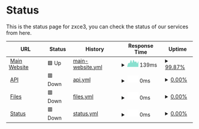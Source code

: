 # Status

This is the status page for zxce3, you can check the status of our services from here.

<!--start: status pages-->
<!-- This summary is generated by Upptime (https://github.com/upptime/upptime) -->
<!-- Do not edit this manually, your changes will be overwritten -->
<!-- prettier-ignore -->
| URL | Status | History | Response Time | Uptime |
| --- | ------ | ------- | ------------- | ------ |
| <img alt="" src="https://icons.duckduckgo.com/ip3/zxce3.net.ico" height="13"> [Main Website](https://zxce3.net) | 🟩 Up | [main-website.yml](https://github.com/Zxce3/status/commits/HEAD/history/main-website.yml) | <details><summary><img alt="Response time graph" src="./graphs/main-website/response-time-week.png" height="20"> 139ms</summary><br><a href="https://status.zxce3.net/history/main-website"><img alt="Response time 159" src="https://img.shields.io/endpoint?url=https%3A%2F%2Fraw.githubusercontent.com%2FZxce3%2Fstatus%2FHEAD%2Fapi%2Fmain-website%2Fresponse-time.json"></a><br><a href="https://status.zxce3.net/history/main-website"><img alt="24-hour response time 156" src="https://img.shields.io/endpoint?url=https%3A%2F%2Fraw.githubusercontent.com%2FZxce3%2Fstatus%2FHEAD%2Fapi%2Fmain-website%2Fresponse-time-day.json"></a><br><a href="https://status.zxce3.net/history/main-website"><img alt="7-day response time 139" src="https://img.shields.io/endpoint?url=https%3A%2F%2Fraw.githubusercontent.com%2FZxce3%2Fstatus%2FHEAD%2Fapi%2Fmain-website%2Fresponse-time-week.json"></a><br><a href="https://status.zxce3.net/history/main-website"><img alt="30-day response time 144" src="https://img.shields.io/endpoint?url=https%3A%2F%2Fraw.githubusercontent.com%2FZxce3%2Fstatus%2FHEAD%2Fapi%2Fmain-website%2Fresponse-time-month.json"></a><br><a href="https://status.zxce3.net/history/main-website"><img alt="1-year response time 139" src="https://img.shields.io/endpoint?url=https%3A%2F%2Fraw.githubusercontent.com%2FZxce3%2Fstatus%2FHEAD%2Fapi%2Fmain-website%2Fresponse-time-year.json"></a></details> | <details><summary><a href="https://status.zxce3.net/history/main-website">99.87%</a></summary><a href="https://status.zxce3.net/history/main-website"><img alt="All-time uptime 35.62%" src="https://img.shields.io/endpoint?url=https%3A%2F%2Fraw.githubusercontent.com%2FZxce3%2Fstatus%2FHEAD%2Fapi%2Fmain-website%2Fuptime.json"></a><br><a href="https://status.zxce3.net/history/main-website"><img alt="24-hour uptime 100.00%" src="https://img.shields.io/endpoint?url=https%3A%2F%2Fraw.githubusercontent.com%2FZxce3%2Fstatus%2FHEAD%2Fapi%2Fmain-website%2Fuptime-day.json"></a><br><a href="https://status.zxce3.net/history/main-website"><img alt="7-day uptime 99.87%" src="https://img.shields.io/endpoint?url=https%3A%2F%2Fraw.githubusercontent.com%2FZxce3%2Fstatus%2FHEAD%2Fapi%2Fmain-website%2Fuptime-week.json"></a><br><a href="https://status.zxce3.net/history/main-website"><img alt="30-day uptime 42.73%" src="https://img.shields.io/endpoint?url=https%3A%2F%2Fraw.githubusercontent.com%2FZxce3%2Fstatus%2FHEAD%2Fapi%2Fmain-website%2Fuptime-month.json"></a><br><a href="https://status.zxce3.net/history/main-website"><img alt="1-year uptime 6.43%" src="https://img.shields.io/endpoint?url=https%3A%2F%2Fraw.githubusercontent.com%2FZxce3%2Fstatus%2FHEAD%2Fapi%2Fmain-website%2Fuptime-year.json"></a></details>
| <img alt="" src="https://icons.duckduckgo.com/ip3/api.zxce3.net.ico" height="13"> [API](https://api.zxce3.net) | 🟥 Down | [api.yml](https://github.com/Zxce3/status/commits/HEAD/history/api.yml) | <details><summary><img alt="Response time graph" src="./graphs/api/response-time-week.png" height="20"> 0ms</summary><br><a href="https://status.zxce3.net/history/api"><img alt="Response time 579" src="https://img.shields.io/endpoint?url=https%3A%2F%2Fraw.githubusercontent.com%2FZxce3%2Fstatus%2FHEAD%2Fapi%2Fapi%2Fresponse-time.json"></a><br><a href="https://status.zxce3.net/history/api"><img alt="24-hour response time 0" src="https://img.shields.io/endpoint?url=https%3A%2F%2Fraw.githubusercontent.com%2FZxce3%2Fstatus%2FHEAD%2Fapi%2Fapi%2Fresponse-time-day.json"></a><br><a href="https://status.zxce3.net/history/api"><img alt="7-day response time 0" src="https://img.shields.io/endpoint?url=https%3A%2F%2Fraw.githubusercontent.com%2FZxce3%2Fstatus%2FHEAD%2Fapi%2Fapi%2Fresponse-time-week.json"></a><br><a href="https://status.zxce3.net/history/api"><img alt="30-day response time 0" src="https://img.shields.io/endpoint?url=https%3A%2F%2Fraw.githubusercontent.com%2FZxce3%2Fstatus%2FHEAD%2Fapi%2Fapi%2Fresponse-time-month.json"></a><br><a href="https://status.zxce3.net/history/api"><img alt="1-year response time 0" src="https://img.shields.io/endpoint?url=https%3A%2F%2Fraw.githubusercontent.com%2FZxce3%2Fstatus%2FHEAD%2Fapi%2Fapi%2Fresponse-time-year.json"></a></details> | <details><summary><a href="https://status.zxce3.net/history/api">0.00%</a></summary><a href="https://status.zxce3.net/history/api"><img alt="All-time uptime 31.41%" src="https://img.shields.io/endpoint?url=https%3A%2F%2Fraw.githubusercontent.com%2FZxce3%2Fstatus%2FHEAD%2Fapi%2Fapi%2Fuptime.json"></a><br><a href="https://status.zxce3.net/history/api"><img alt="24-hour uptime 0.00%" src="https://img.shields.io/endpoint?url=https%3A%2F%2Fraw.githubusercontent.com%2FZxce3%2Fstatus%2FHEAD%2Fapi%2Fapi%2Fuptime-day.json"></a><br><a href="https://status.zxce3.net/history/api"><img alt="7-day uptime 0.00%" src="https://img.shields.io/endpoint?url=https%3A%2F%2Fraw.githubusercontent.com%2FZxce3%2Fstatus%2FHEAD%2Fapi%2Fapi%2Fuptime-week.json"></a><br><a href="https://status.zxce3.net/history/api"><img alt="30-day uptime 0.00%" src="https://img.shields.io/endpoint?url=https%3A%2F%2Fraw.githubusercontent.com%2FZxce3%2Fstatus%2FHEAD%2Fapi%2Fapi%2Fuptime-month.json"></a><br><a href="https://status.zxce3.net/history/api"><img alt="1-year uptime 0.00%" src="https://img.shields.io/endpoint?url=https%3A%2F%2Fraw.githubusercontent.com%2FZxce3%2Fstatus%2FHEAD%2Fapi%2Fapi%2Fuptime-year.json"></a></details>
| <img alt="" src="https://icons.duckduckgo.com/ip3/files.zxce3.net.ico" height="13"> [Files](https://files.zxce3.net) | 🟥 Down | [files.yml](https://github.com/Zxce3/status/commits/HEAD/history/files.yml) | <details><summary><img alt="Response time graph" src="./graphs/files/response-time-week.png" height="20"> 0ms</summary><br><a href="https://status.zxce3.net/history/files"><img alt="Response time 589" src="https://img.shields.io/endpoint?url=https%3A%2F%2Fraw.githubusercontent.com%2FZxce3%2Fstatus%2FHEAD%2Fapi%2Ffiles%2Fresponse-time.json"></a><br><a href="https://status.zxce3.net/history/files"><img alt="24-hour response time 0" src="https://img.shields.io/endpoint?url=https%3A%2F%2Fraw.githubusercontent.com%2FZxce3%2Fstatus%2FHEAD%2Fapi%2Ffiles%2Fresponse-time-day.json"></a><br><a href="https://status.zxce3.net/history/files"><img alt="7-day response time 0" src="https://img.shields.io/endpoint?url=https%3A%2F%2Fraw.githubusercontent.com%2FZxce3%2Fstatus%2FHEAD%2Fapi%2Ffiles%2Fresponse-time-week.json"></a><br><a href="https://status.zxce3.net/history/files"><img alt="30-day response time 0" src="https://img.shields.io/endpoint?url=https%3A%2F%2Fraw.githubusercontent.com%2FZxce3%2Fstatus%2FHEAD%2Fapi%2Ffiles%2Fresponse-time-month.json"></a><br><a href="https://status.zxce3.net/history/files"><img alt="1-year response time 0" src="https://img.shields.io/endpoint?url=https%3A%2F%2Fraw.githubusercontent.com%2FZxce3%2Fstatus%2FHEAD%2Fapi%2Ffiles%2Fresponse-time-year.json"></a></details> | <details><summary><a href="https://status.zxce3.net/history/files">0.00%</a></summary><a href="https://status.zxce3.net/history/files"><img alt="All-time uptime 32.53%" src="https://img.shields.io/endpoint?url=https%3A%2F%2Fraw.githubusercontent.com%2FZxce3%2Fstatus%2FHEAD%2Fapi%2Ffiles%2Fuptime.json"></a><br><a href="https://status.zxce3.net/history/files"><img alt="24-hour uptime 0.00%" src="https://img.shields.io/endpoint?url=https%3A%2F%2Fraw.githubusercontent.com%2FZxce3%2Fstatus%2FHEAD%2Fapi%2Ffiles%2Fuptime-day.json"></a><br><a href="https://status.zxce3.net/history/files"><img alt="7-day uptime 0.00%" src="https://img.shields.io/endpoint?url=https%3A%2F%2Fraw.githubusercontent.com%2FZxce3%2Fstatus%2FHEAD%2Fapi%2Ffiles%2Fuptime-week.json"></a><br><a href="https://status.zxce3.net/history/files"><img alt="30-day uptime 0.00%" src="https://img.shields.io/endpoint?url=https%3A%2F%2Fraw.githubusercontent.com%2FZxce3%2Fstatus%2FHEAD%2Fapi%2Ffiles%2Fuptime-month.json"></a><br><a href="https://status.zxce3.net/history/files"><img alt="1-year uptime 0.00%" src="https://img.shields.io/endpoint?url=https%3A%2F%2Fraw.githubusercontent.com%2FZxce3%2Fstatus%2FHEAD%2Fapi%2Ffiles%2Fuptime-year.json"></a></details>
| <img alt="" src="https://icons.duckduckgo.com/ip3/status.zxce3.net.ico" height="13"> [Status](https://status.zxce3.net) | 🟥 Down | [status.yml](https://github.com/Zxce3/status/commits/HEAD/history/status.yml) | <details><summary><img alt="Response time graph" src="./graphs/status/response-time-week.png" height="20"> 0ms</summary><br><a href="https://status.zxce3.net/history/status"><img alt="Response time 525" src="https://img.shields.io/endpoint?url=https%3A%2F%2Fraw.githubusercontent.com%2FZxce3%2Fstatus%2FHEAD%2Fapi%2Fstatus%2Fresponse-time.json"></a><br><a href="https://status.zxce3.net/history/status"><img alt="24-hour response time 0" src="https://img.shields.io/endpoint?url=https%3A%2F%2Fraw.githubusercontent.com%2FZxce3%2Fstatus%2FHEAD%2Fapi%2Fstatus%2Fresponse-time-day.json"></a><br><a href="https://status.zxce3.net/history/status"><img alt="7-day response time 0" src="https://img.shields.io/endpoint?url=https%3A%2F%2Fraw.githubusercontent.com%2FZxce3%2Fstatus%2FHEAD%2Fapi%2Fstatus%2Fresponse-time-week.json"></a><br><a href="https://status.zxce3.net/history/status"><img alt="30-day response time 0" src="https://img.shields.io/endpoint?url=https%3A%2F%2Fraw.githubusercontent.com%2FZxce3%2Fstatus%2FHEAD%2Fapi%2Fstatus%2Fresponse-time-month.json"></a><br><a href="https://status.zxce3.net/history/status"><img alt="1-year response time 0" src="https://img.shields.io/endpoint?url=https%3A%2F%2Fraw.githubusercontent.com%2FZxce3%2Fstatus%2FHEAD%2Fapi%2Fstatus%2Fresponse-time-year.json"></a></details> | <details><summary><a href="https://status.zxce3.net/history/status">0.00%</a></summary><a href="https://status.zxce3.net/history/status"><img alt="All-time uptime 0.00%" src="https://img.shields.io/endpoint?url=https%3A%2F%2Fraw.githubusercontent.com%2FZxce3%2Fstatus%2FHEAD%2Fapi%2Fstatus%2Fuptime.json"></a><br><a href="https://status.zxce3.net/history/status"><img alt="24-hour uptime 0.00%" src="https://img.shields.io/endpoint?url=https%3A%2F%2Fraw.githubusercontent.com%2FZxce3%2Fstatus%2FHEAD%2Fapi%2Fstatus%2Fuptime-day.json"></a><br><a href="https://status.zxce3.net/history/status"><img alt="7-day uptime 0.00%" src="https://img.shields.io/endpoint?url=https%3A%2F%2Fraw.githubusercontent.com%2FZxce3%2Fstatus%2FHEAD%2Fapi%2Fstatus%2Fuptime-week.json"></a><br><a href="https://status.zxce3.net/history/status"><img alt="30-day uptime 0.00%" src="https://img.shields.io/endpoint?url=https%3A%2F%2Fraw.githubusercontent.com%2FZxce3%2Fstatus%2FHEAD%2Fapi%2Fstatus%2Fuptime-month.json"></a><br><a href="https://status.zxce3.net/history/status"><img alt="1-year uptime 0.00%" src="https://img.shields.io/endpoint?url=https%3A%2F%2Fraw.githubusercontent.com%2FZxce3%2Fstatus%2FHEAD%2Fapi%2Fstatus%2Fuptime-year.json"></a></details>

<!--end: status pages-->
